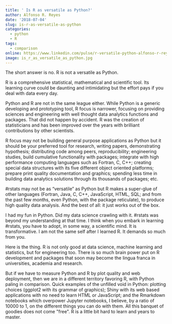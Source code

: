 ```yaml
---
title: ' Is R as versatile as Python?'
author: Alfonso R. Reyes
date: '2018-07-04'
slug: is-r-as-versatile-as-python
categories:
  - python
  - R
tags:
  - comparison
online: https://www.linkedin.com/pulse/r-versatile-python-alfonso-r-reyes/
image: is_r_as_versatile_as_python.jpg
---
```


The short answer is no. R is not a versatile as Python.

R is a comprehensive statistical, mathematical and scientific tool. Its learning curve could be daunting and intimidating but the effort pays if you deal with data every day.

Python and R are not in the same league either. While Python is a generic developing and prototyping tool, R focus is narrower, focusing on providing sciences and engineering with well thought data analytics functions and packages. That did not happen by accident. R was the creation of statisticians and has been improved over the years with brilliant contributions by other scientists.

R focus may not be building general purpose applications as Python but it should be your preferred tool for research, writing papers, demonstrating hypothesis; distributing code among peers, reproducibility; engineering studies, build cumulative functionality with packages; integrate with high performance computing languages such as Fortran, C, C++; creating special data structures with its five different object oriented platforms; prepare print quality documentation and graphics; spending less time in building data analytics solutions through its thousands of packages; etc.

\#rstats may not be as “versatile” as Python but R makes a super-glue of other languages (Fortran, Java, C, C++, JavaScript, HTML, SQL; and from the past few months, even Python, with the package reticulate), to produce high quality data analysis. And the best of all: it just works out of the box.

I had my fun in Python. Did my data science crawling with it. #rstats was beyond my understanding at that time. I think when you embark in learning #rstats, you have to adopt, in some way, a scientific mind. It is transformative. I am not the same self after I learned R. It demands so much from you.

Here is the thing. R is not only good at data science, machine learning and statistics, but for engineering too. There is so much brain power put on R development and packages that soon may become the lingua franca in universities, academia and research.

But if we have to measure Python and R by plot quality and web deployment, then we are in a different territory favoring R, with Python paling in comparison. Quick examples of the unfilled void in Python: plotting choices (ggplot2 with its grammar of graphics); Shiny with its web based applications with no need to learn HTML or JavaScript; and the Rmarkdown notebooks which overpower Jupyter notebooks, I believe, by a ratio of 10000 to 1, on the different things you can do with them. All this banquet of goodies does not come "free". R is a little bit hard to learn and years to master.

